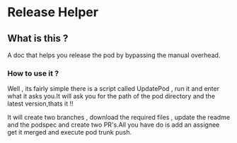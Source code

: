 # Release Helper

## What is this ?

A doc that helps you release the pod by bypassing the manual overhead.

### How to use it ?

Well , its fairly simple there is a script called UpdatePod , run it and enter what it asks you.It will ask you for the path of
the pod directory and the latest version,thats it !!  

It will create two branches , download the required files , update the readme and the podspec and create two PR's.All you have
do is add an assignee get it merged and execute pod trunk push. 

